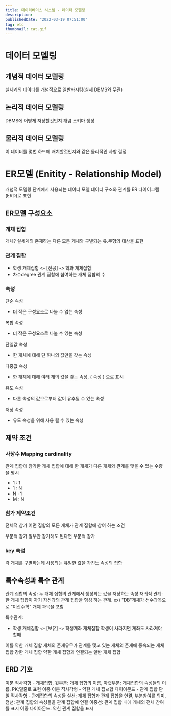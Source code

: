 ```yaml
---
title: 데이터베이스 시스템 - 데이터 모델링
description:
publishedDate: "2022-03-19 07:51:00"
tag: etc
thumbnail: cat.gif
---
```


# 데이터 모델링

## 개념적 데이터 모델링

실세계의 데이터를 개념적으로 일반화시킴(실제 DBMS와 무관)

## 논리적 데이터 모델링

DBMS에 어떻게 저장할것인지
개념 스키마 생성

## 물리적 데이터 모델링

이 데이터를 몇번 하드에 배치할것인지와 같은 물리적인 사항 결정

# ER모델 (Enitity - Relationship Model)

개념적 모델링 단계에서 사용되는 데이터 모델
데이터 구조와 관계를 ER 다이어그램(ERD)로 표현

## ER모델 구성요소

### 개체 집합

개체? 실세계의 존재하는 다른 모든 개체와 구별되는 유.무형의 대상을 표현

### 관계 집합

- 학생 개체집합 <- [전공] -> 학과 개체집합
- 차수degree 관계 집합에 참여하는 개체 집합의 수

### 속성

단순 속성

- 더 작은 구성요소로 나눌 수 없는 속성

복합 속성

- 더 작은 구성요소로 나눌 수 있는 속성

단일값 속성

- 한 개체에 대해 단 하나의 값만을 갖는 속성

다중값 속성

- 한 개체에 대해 여러 개의 값을 갖는 속성, { 속성 } 으로 표시

유도 속성

- 다른 속성의 값으로부터 값이 유추될 수 있는 속성

저장 속성

- 유도 속성을 위해 사용 될 수 있는 속성

## 제약 조건

### 사상수 Mapping cardinality

관계 집합에 참가한 개체 집합에 대해 한 개체가 다른 개체와 관계를 맺을 수 있는 수량을 명시

- 1 : 1
- 1 : N
- N : 1
- M : N

### 참가 제약조건

전체적 참가
어떤 집합의 모든 개체가 관계 집합에 참여 하는 조건

부분적 참가
일부만 참가해도 된다면 부분적 참가

### key 속성

각 개체를 구별하는데 사용되는 유일한 값을 가진느 속성의 집합

## 특수속성과 특수 관계

관계 집합의 속성: 두 개체 집합의 관계에서 생성되는 값을 저장하는 속성
재귀적 관계: 한 개체 집합이 자기 자신과의 관계 집합을 형성 하는 관계. ex) "DB"개체가 선수과목으로 "이산수학" 개체 과목을 포함

특수관계:

- 학생 개체집합 <- [보유] -> 학생계좌 개체집합
  학생이 사라지면 계좌도 사라져야 할때

이를
약한 개체 집합
개체의 존재유무가 관계를 맺고 있는 개체의 존재에 종속되는 개체 집합
강한 개체 집합
약한 개체 집합과 연결되는 일반 개체 집합

## ERD 기호

이분 직사각형 - 개체집합, 윗부분: 개체 집합의 이름, 아랫부분: 개체집합의 속성들의 이름, PK;밑줄로 표현
이중 이분 직사각형 - 약한 개체 집ㄹ합
다이아몬드 - 관계 집합
단일 직사각형 - 관계집합의 속성들
실선: 개체 집합과 관계 집합을 연결, 부분참여를 의미.
점선: 관계 집합의 속성들을 관계 집합에 연결
이중선: 관계 집합 내에 개체의 전체 참여를 표시
이중 다이아몬드: 약한 관계 집합을 표시
